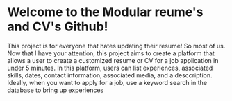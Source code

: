 
# Welcome to the Modular reume's and CV's Github!
This project is for everyone that hates updating their resume! So most of us. Now that I have your attention, this project aims to create a platform that allows a user to create a customized resume or CV for a job application in under 5 minutes. In this platform, users can list experiences, associated skills, dates, contact information, associated media, and a desccription. Ideally, when you want to apply for a job, use a keyword search in the database to bring up experiences
